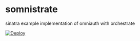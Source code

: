 somnistrate
===========

sinatra example implementation of omniauth with orchestrate

[![Deploy](https://www.herokucdn.com/deploy/button.png)](https://heroku.com/deploy)
